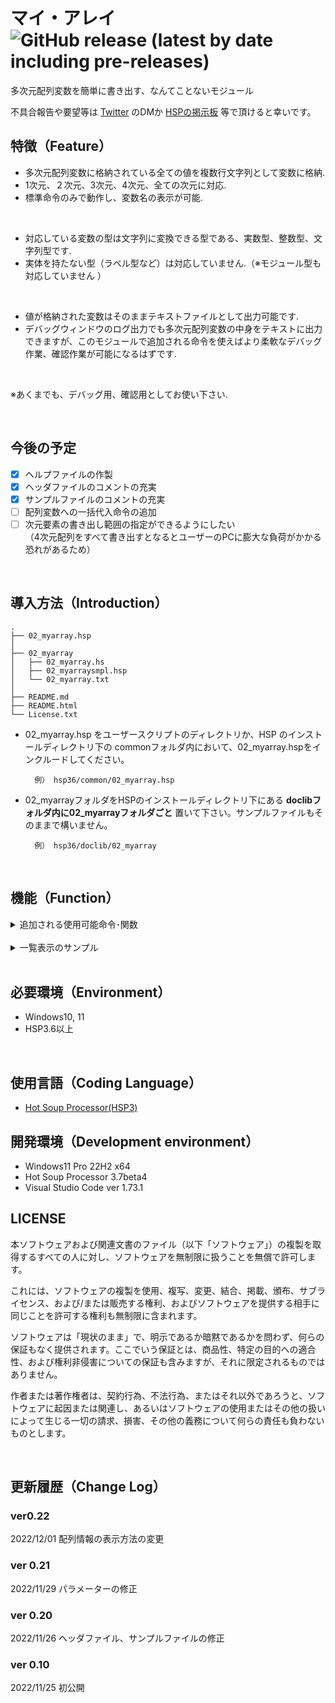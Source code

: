 # マイ・アレイ ![GitHub release (latest by date including pre-releases)](https://img.shields.io/github/v/release/YUZRANIUM/02_myarray?include_prereleases&style=flat-square)

多次元配列変数を簡単に書き出す、なんてことないモジュール

不具合報告や要望等は [Twitter](https://twitter.com/YUZRANIUM) のDMか [HSPの掲示板](http://hsp.tv/play/pforum.php) 等で頂けると幸いです。

## 特徴（Feature）

* 多次元配列変数に格納されている全ての値を複数行文字列として変数に格納.
* 1次元、２次元、3次元、4次元、全ての次元に対応.
* 標準命令のみで動作し、変数名の表示が可能.

<br>

* 対応している変数の型は文字列に変換できる型である、実数型、整数型、文字列型です.
* 実体を持たない型（ラベル型など）は対応していません.（※モジュール型も対応していません ）

<br>

* 値が格納された変数はそのままテキストファイルとして出力可能です.
* デバッグウィンドウのログ出力でも多次元配列変数の中身をテキストに出力できますが、このモジュールで追加される命令を使えばより柔軟なデバッグ作業、確認作業が可能になるはずです.

<br>

※あくまでも、デバッグ用、確認用としてお使い下さい.

<br>

## 今後の予定
* [x] ヘルプファイルの作製
* [x] ヘッダファイルのコメントの充実
* [x] サンプルファイルのコメントの充実
* [ ] 配列変数への一括代入命令の追加
* [ ] 次元要素の書き出し範囲の指定ができるようにしたい<br>（4次元配列をすべて書き出すとなるとユーザーのPCに膨大な負荷がかかる恐れがあるため）

<br>

## 導入方法（Introduction）

~~~
.
├── 02_myarray.hsp
│
├── 02_myarray
│   ├── 02_myarray.hs
│   ├── 02_myarraysmpl.hsp
│   └── 02_myarray.txt
│
├── README.md
├── README.html
└── License.txt
~~~

* 02_myarray.hsp をユーザースクリプトのディレクトリか、HSP のインストールディレクトリ下の commonフォルダ内において、02_myarray.hspをインクルードしてください。

        例） hsp36/common/02_myarray.hsp

* 02_myarrayフォルダをHSPのインストールディレクトリ下にある **doclibフォルダ内に02_myarrayフォルダごと** 置いて下さい。サンプルファイルもそのままで構いません。

        例） hsp36/doclib/02_myarray

<br>

## 機能（Function）

<details>

<summary>追加される使用可能命令･関数</summary>

~~~ c
// 条件分岐マクロ    length系で条件分岐し内部命令を呼び出すものです
//
// p1 : 中身を受け取る文字列型変数
// p2 : 多次元配列変数
priarray p1, p2
~~~

</details>

<br>

<details>

<summary>一覧表示のサンプル</summary>

~~~
[ aa ] str(2) 64 L=66
(0) = ちゃんと変数名も行数も表示できますよ
(1) = そう、マクロならね

[ aray1 ] double(4, 6) 288 L=76
(0, 0) = 0.000000
(1, 0) = 0.000000
(2, 0) = 0.000000
(3, 0) = 0.000000
(0, 1) = 0.000000
(1, 1) = 0.000000
(2, 1) = 0.000000
(3, 1) = 0.000000
(0, 2) = 0.000000
(1, 2) = 0.000000
(2, 2) = 0.000000
(3, 2) = 0.000000
(0, 3) = 0.000000
(1, 3) = 0.000000
(2, 3) = 0.000000
(3, 3) = 0.000000
(0, 4) = 0.000000
(1, 4) = 0.000000
(2, 4) = 0.000000
(3, 4) = 0.000000
(0, 5) = 0.000000
(1, 5) = 0.000000
(2, 5) = 0.000000
(3, 5) = 0.000000

[ aray2 ] str(4, 4, 4) 64 L=77
(0, 0, 0) = 0.000000
(1, 0, 0) = 0.000000
(2, 0, 0) = 0.000000
(3, 0, 0) = 0.000000
(0, 1, 0) = 0.000000
(1, 1, 0) = 0.000000
(2, 1, 0) = 0.000000
(3, 1, 0) = 0.000000
(0, 2, 0) = 0.000000
(1, 2, 0) = 0.000000
(2, 2, 0) = 0.000000
(3, 2, 0) = 0.000000
(0, 3, 0) = 0.000000
(1, 3, 0) = 0.000000
(2, 3, 0) = 0.000000
(3, 3, 0) = 0.000000
(0, 0, 1) = 0.000000
(1, 0, 1) = 0.000000
(2, 0, 1) = 0.000000
(3, 0, 1) = 0.000000
(0, 1, 1) = 0.000000
(1, 1, 1) = 0.000000
(2, 1, 1) = 0.000000
(3, 1, 1) = 0.000000
(0, 2, 1) = 0.000000
(1, 2, 1) = 0.000000
(2, 2, 1) = 0.000000
(3, 2, 1) = 0.000000
(0, 3, 1) = 0.000000
(1, 3, 1) = 0.000000
(2, 3, 1) = 0.000000
(3, 3, 1) = 0.000000
(0, 0, 2) = 0.000000
(1, 0, 2) = 0.000000
(2, 0, 2) = 0.000000
(3, 0, 2) = 0.000000
(0, 1, 2) = 0.000000
(1, 1, 2) = 0.000000
(2, 1, 2) = 0.000000
(3, 1, 2) = 0.000000
(0, 2, 2) = 0.000000
(1, 2, 2) = 0.000000
(2, 2, 2) = 0.000000
(3, 2, 2) = 0.000000
(0, 3, 2) = 0.000000
(1, 3, 2) = 0.000000
(2, 3, 2) = 0.000000
(3, 3, 2) = 0.000000
(0, 0, 3) = 0.000000
(1, 0, 3) = 0.000000
(2, 0, 3) = 0.000000
(3, 0, 3) = 0.000000
(0, 1, 3) = 0.000000
(1, 1, 3) = 0.000000
(2, 1, 3) = 0.000000
(3, 1, 3) = 0.000000
(0, 2, 3) = 0.000000
(1, 2, 3) = 0.000000
(2, 2, 3) = 0.000000
(3, 2, 3) = 0.000000
(0, 3, 3) = 0.000000
(1, 3, 3) = 0.000000
(2, 3, 3) = 0.000000
(3, 3, 3) = 0.000000

[ aray3 ] int(3, 2, 3, 2) 144 L=77
(0, 0, 0, 0) = 0
(1, 0, 0, 0) = 0
(2, 0, 0, 0) = 0
(0, 1, 0, 0) = 0
(1, 1, 0, 0) = 0
(2, 1, 0, 0) = 0
(0, 0, 1, 0) = 0
(1, 0, 1, 0) = 0
(2, 0, 1, 0) = 0
(0, 1, 1, 0) = 0
(1, 1, 1, 0) = 0
(2, 1, 1, 0) = 0
(0, 0, 2, 0) = 0
(1, 0, 2, 0) = 0
(2, 0, 2, 0) = 0
(0, 1, 2, 0) = 0
(1, 1, 2, 0) = 0
(2, 1, 2, 0) = 0
(0, 0, 0, 1) = 0
(1, 0, 0, 1) = 0
(2, 0, 0, 1) = 0
(0, 1, 0, 1) = 0
(1, 1, 0, 1) = 0
(2, 1, 0, 1) = 0
(0, 0, 1, 1) = 0
(1, 0, 1, 1) = 0
(2, 0, 1, 1) = 0
(0, 1, 1, 1) = 0
(1, 1, 1, 1) = 0
(2, 1, 1, 1) = 0
(0, 0, 2, 1) = 0
(1, 0, 2, 1) = 0
(2, 0, 2, 1) = 0
(0, 1, 2, 1) = 0
(1, 1, 2, 1) = 0
(2, 1, 2, 1) = 0

[ test ] int(15) 60 L=80
(0) = 0
(1) = 0
(2) = 0
(3) = 0
(4) = 0
(5) = 0
(6) = 0
(7) = 0
(8) = 0
(9) = 0
(10) = 0
(11) = 0
(12) = 0
(13) = 0
(14) = 0

[ test ] int(15) 60 L=84
(0) = 0
(1) = 1
(2) = 2
(3) = 3
(4) = 4
(5) = 5
(6) = 6
(7) = 7
(8) = 8
(9) = 9
(10) = 10
(11) = 11
(12) = 12
(13) = 13
(14) = 14


~~~

</details>

<br>

## 必要環境（Environment）

* Windows10, 11
* HSP3.6以上

<br>

## 使用言語（Coding Language）

* [Hot Soup Processor(HSP3)](https://hsp.tv/)


## 開発環境（Development environment）

* Windows11 Pro 22H2 x64
* Hot Soup Processor 3.7beta4
* Visual Studio Code ver 1.73.1


## LICENSE

本ソフトウェアおよび関連文書のファイル（以下「ソフトウェア」）の複製を取得するすべての人に対し、ソフトウェアを無制限に扱うことを無償で許可します。

これには、ソフトウェアの複製を使用、複写、変更、結合、掲載、頒布、サブライセンス、および/または販売する権利、およびソフトウェアを提供する相手に同じことを許可する権利も無制限に含まれます。


ソフトウェアは「現状のまま」で、明示であるか暗黙であるかを問わず、何らの保証もなく提供されます。ここでいう保証とは、商品性、特定の目的への適合性、および権利非侵害についての保証も含みますが、それに限定されるものではありません。

作者または著作権者は、契約行為、不法行為、またはそれ以外であろうと、ソフトウェアに起因または関連し、あるいはソフトウェアの使用またはその他の扱いによって生じる一切の請求、損害、その他の義務について何らの責任も負わないものとします。

<br>

## 更新履歴（Change Log）

### ver0.22
2022/12/01
配列情報の表示方法の変更

### ver 0.21
2022/11/29
パラメーターの修正

### ver 0.20
2022/11/26
ヘッダファイル、サンプルファイルの修正

### ver 0.10
2022/11/25
初公開